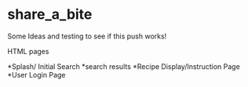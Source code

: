 # share_a_bite
Some Ideas and testing to see if this push works!

HTML pages

*Splash/ Initial Search
*search results
*Recipe Display/Instruction Page
*User Login Page

